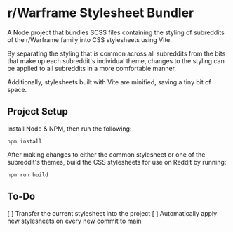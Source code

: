 # r/Warframe Stylesheet Bundler

A Node project that bundles SCSS files containing the styling of subreddits of the r/Warframe family into CSS stylesheets using Vite. 

By separating the styling that is common across all subreddits from the bits that make up each subreddit's individual theme, changes to the styling can be applied to all subreddits in a more comfortable manner. 

Additionally, stylesheets built with Vite are minified, saving a tiny bit of space.

## Project Setup

Install Node & NPM, then run the following: 

```npm install```

After making changes to either the common stylesheet or one of the subreddit's themes, build the CSS stylesheets for use on Reddit by running: 

```npm run build```

## To-Do

[ ] Transfer the current stylesheet into the project
[ ] Automatically apply new stylesheets on every new commit to main